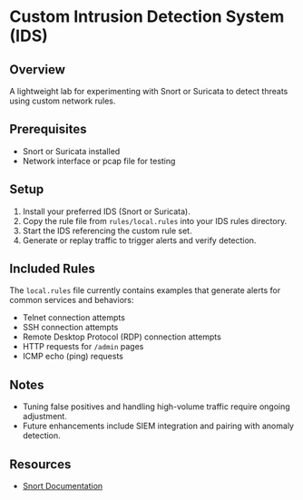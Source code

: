 # Custom Intrusion Detection System (IDS)

## Overview
A lightweight lab for experimenting with Snort or Suricata to detect threats using custom network rules.

## Prerequisites
- Snort or Suricata installed
- Network interface or pcap file for testing

## Setup
1. Install your preferred IDS (Snort or Suricata).
2. Copy the rule file from `rules/local.rules` into your IDS rules directory.
3. Start the IDS referencing the custom rule set.
4. Generate or replay traffic to trigger alerts and verify detection.

## Included Rules

The `local.rules` file currently contains examples that generate alerts for common services and behaviors:

- Telnet connection attempts
- SSH connection attempts
- Remote Desktop Protocol (RDP) connection attempts
- HTTP requests for `/admin` pages
- ICMP echo (ping) requests

## Notes
- Tuning false positives and handling high-volume traffic require ongoing adjustment.
- Future enhancements include SIEM integration and pairing with anomaly detection.

## Resources
- [Snort Documentation](https://www.snort.org/documents)
